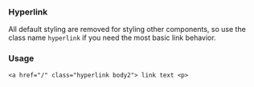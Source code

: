 ### Hyperlink
All default styling are removed for styling other components, so use the class name `hyperlink` if you need the most basic link behavior.

### Usage
``` 
<a href="/" class="hyperlink body2"> link text <p> 
```
